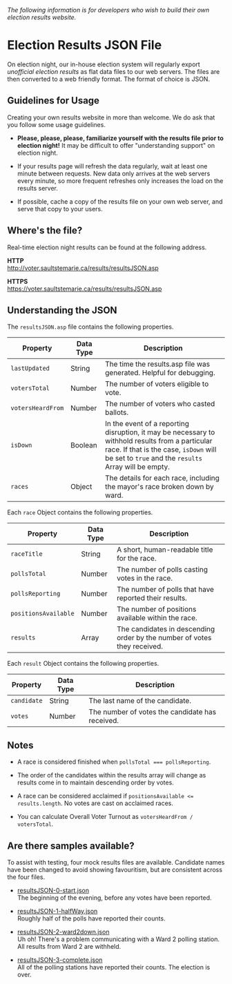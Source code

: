 *The following information is for developers who wish to build their own election results website.*

# Election Results JSON File

On election night, our in-house election system will regularly export
*unofficial election results* as flat data files to our web servers.
The files are then converted to a web friendly format.
The format of choice is JSON.

## Guidelines for Usage

Creating your own results website in more than welcome.
We do ask that you follow some usage guidelines.

- **Please, please, please, familiarize yourself with the results file prior to election night!**
  It may be difficult to offer "understanding support" on election night.

- If your results page will refresh the data regularly, wait at least one minute between requests.
  New data only arrives at the web servers every minute, so more frequent refreshes
  only increases the load on the results server.

- If possible, cache a copy of the results file on your own web server,
  and serve that copy to your users.

## Where's the file?

Real-time election night results can be found at the following address.

**HTTP**<br />
http://voter.saultstemarie.ca/results/resultsJSON.asp

**HTTPS**<br />
https://voter.saultstemarie.ca/results/resultsJSON.asp

## Understanding the JSON

The `resultsJSON.asp` file contains the following properties.

| Property          | Data Type | Description                                                                |
| ----------------- | --------- | -------------------------------------------------------------------------- |
| `lastUpdated`     | String    | The time the results.asp file was generated.  Helpful for debugging.       |
| `votersTotal`     | Number    | The number of voters eligible to vote.                                     |
| `votersHeardFrom` | Number    | The number of voters who casted ballots.                                   |
| `isDown`          | Boolean   | In the event of a reporting disruption, it may be necessary to withhold results from a particular race. If that is the case, `isDown` will be set to `true` and the `results` Array will be empty.  |
| `races`           | Object    | The details for each race, including the mayor's race broken down by ward. |

Each `race` Object contains the following properties.

| Property             | Data Type | Description                                                              |
| -------------------- | --------- | ------------------------------------------------------------------------ |
| `raceTitle`          | String    | A short, human-readable title for the race.                              |
| `pollsTotal`         | Number    | The number of polls casting votes in the race.                           |
| `pollsReporting`     | Number    | The number of polls that have reported their results.                    |
| `positionsAvailable` | Number    | The number of positions available within the race.                       |
| `results`            | Array     | The candidates in descending order by the number of votes they received. |

Each `result` Object contains the following properties.

| Property    | Data Type | Description                                     |
| ------------| --------- | ----------------------------------------------- |
| `candidate` | String    | The last name of the candidate.                 |
| `votes`     | Number    | The number of votes the candidate has received. |

## Notes

- A race is considered finished when `pollsTotal === pollsReporting`.

- The order of the candidates within the results array will change as results come in
  to maintain descending order by votes.

- A race can be considered acclaimed if `positionsAvailable <= results.length`.
  No votes are cast on acclaimed races.

- You can calculate Overall Voter Turnout as `votersHeardFrom / votersTotal`.

## Are there samples available?

To assist with testing, four mock results files are available.
Candidate names have been changed to avoid showing favouritism,
but are consistent across the four files.

- [resultsJSON-0-start.json](samples/resultsJSON-0-start.json)<br />
  The beginning of the evening, before any votes have been reported.

- [resultsJSON-1-halfWay.json](samples/resultsJSON-1-halfWay.json)<br />
  Roughly half of the polls have reported their counts.

- [resultsJSON-2-ward2down.json](samples/resultsJSON-2-ward2down.json)<br />
  Uh oh!  There's a problem communicating with a Ward 2 polling station.
  All results from Ward 2 are withheld.

- [resultsJSON-3-complete.json](samples/resultsJSON-3-complete.json)<br />
  All of the polling stations have reported their counts.
  The election is over.
